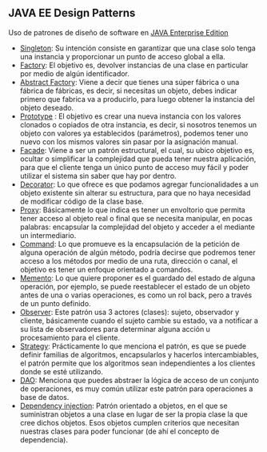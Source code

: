 ## JAVA EE Design Patterns
Uso de patrones de diseño de software en [JAVA Enterprise Edition](https://en.wikipedia.org/wiki/Java_Platform,_Enterprise_Edition)
- [Singleton](https://en.wikipedia.org/wiki/Singleton_pattern): Su intención consiste en garantizar que una clase solo tenga una instancia y proporcionar un punto de acceso global a ella.
- [Factory](https://en.wikipedia.org/wiki/Factory_method_pattern): El objetivo es, devolver instancias de una clase en particular por medio de algún identificador.
- [Abstract Factory](https://en.wikipedia.org/wiki/Abstract_factory_pattern): Viene a decir que tienes una súper fábrica o una fábrica de fábricas, es decir, si necesitas un objeto, debes indicar primero que fabrica va a producirlo, para luego obtener la instancia del objeto deseado.
- [Prototype](https://en.wikipedia.org/wiki/Prototype_pattern) : El objetivo es crear una nueva instancia con los valores clonados o copiados de otra instancia, es decir, si nosotros tenemos un objeto con valores ya establecidos (parámetros), podemos tener uno nuevo con los mismos valores sin pasar por la asignación manual.
- [Facade](https://en.wikipedia.org/wiki/Facade_pattern): Viene a ser un patrón estructural, el cual, su ubico objetivo es, ocultar o simplificar la complejidad que pueda tener nuestra aplicación, para que el cliente tenga un único punto de acceso muy fácil y poder utilizar el sistema sin saber que hay por dentro.
- [Decorator](https://en.wikipedia.org/wiki/Decorator_pattern): Lo que ofrece es que podamos agregar funcionalidades a un objeto existente sin alterar su estructura, para que no haya necesidad de modificar código de la clase base.
- [Proxy](https://en.wikipedia.org/wiki/Proxy_pattern): Básicamente lo que indica es tener un envoltorio que permita tener acceso al objeto real o final que se necesita manipular, en pocas palabras: encapsular la complejidad del objeto y acceder a el mediante un intermediario.
- [Command](https://en.wikipedia.org/wiki/Command_pattern): Lo que promueve es la encapsulación de la petición de alguna operación de algún método, podría decirse que podremos tener acceso a los métodos por medio de una ruta, dirección o canal, el objetivo es tener un enfoque orientado a comandos.
- [Memento](https://en.wikipedia.org/wiki/Memento_pattern): Lo que quiere proponer es el guardado del estado de alguna operación, por ejemplo, se puede reestablecer el estado de un objeto antes de una o varias operaciones, es como un rol back, pero a través de un punto definido.
- [Observer](https://en.wikipedia.org/wiki/Observer_pattern): Este patrón usa 3 actores (clases): sujeto, observador y cliente, básicamente cuando el sujeto cambie su estado, va a notificar a su lista de observadores para determinar alguna acción u procesamiento para el cliente.
- [Strategy](https://en.wikipedia.org/wiki/Strategy_pattern): Prácticamente lo que menciona el patrón, es que se puede definir familias de algoritmos, encapsularlos y hacerlos intercambiables, el patrón permite que los algoritmos sean independientes a los clientes donde se esté utilizando.
- [DAO](https://en.wikipedia.org/wiki/Data_access_object): Menciona que puedes abstraer la lógica de acceso de un conjunto de operaciones, es muy común utilizar este patrón para operaciones a base de datos.
- [Dependency injection](https://en.wikipedia.org/wiki/Dependency_injection): Patrón orientado a objetos, en el que se suministran objetos a una clase en lugar de ser la propia clase la que cree dichos objetos. Esos objetos cumplen criterios que necesitan nuestras clases para poder funcionar (de ahí el concepto de dependencia).
